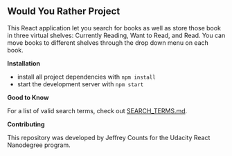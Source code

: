 ## Would You Rather Project

This React application let you search for books as well as store those book in three virtual shelves: Currently Reading, Want to Read, and Read.  You can move books to different shelves through the drop down menu on each book.

**Installation**

* install all project dependencies with `npm install`
* start the development server with `npm start`

**Good to Know**

For a list of valid search terms, check out [SEARCH_TERMS.md](SEARCH_TERMS.md).

**Contributing**

This repository was developed by Jeffrey Counts for the Udacity React Nanodegree program.